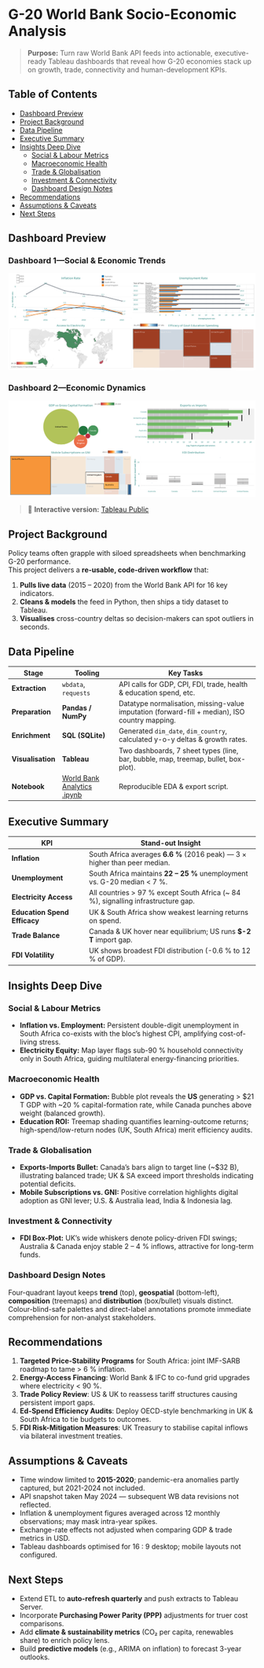 # G-20 World Bank Socio-Economic Analysis

> **Purpose:** Turn raw World Bank API feeds into actionable, executive-ready Tableau dashboards that reveal how G-20 economies stack up on growth, trade, connectivity and human-development KPIs.


## Table of Contents
- [Dashboard Preview](#dashboard-preview)
- [Project Background](#project-background)
- [Data Pipeline](#data-pipeline)
- [Executive Summary](#executive-summary)
- [Insights Deep Dive](#insights-deep-dive)
  - [Social & Labour Metrics](#social--labour-metrics)
  - [Macroeconomic Health](#macroeconomic-health)
  - [Trade & Globalisation](#trade--globalisation)
  - [Investment & Connectivity](#investment--connectivity)
  - [Dashboard Design Notes](#dashboard-design-notes)
- [Recommendations](#recommendations)
- [Assumptions & Caveats](#assumptions--caveats)
- [Next Steps](#next-steps)

## Dashboard Preview

### Dashboard 1—Social & Economic Trends  
![dashboard 1](https://github.com/ndomah1/G-20-World-Bank-Socio-Economic-Analysis/blob/main/images/Dashboard%201.png)

### Dashboard 2—Economic Dynamics  
![dashboard 2](https://github.com/ndomah1/G-20-World-Bank-Socio-Economic-Analysis/blob/main/images/Dashboard%202.png)

> 🔗 **Interactive version:** [Tableau Public](https://public.tableau.com/app/profile/nilesh.domah4236/viz/WorldBankAnalytics_17156157559640/Dashboard2)


## Project Background
Policy teams often grapple with siloed spreadsheets when benchmarking G-20 performance.  
This project delivers a **re-usable, code-driven workflow** that:

1. **Pulls live data** (2015 – 2020) from the World Bank API for 16 key indicators.  
2. **Cleans & models** the feed in Python, then ships a tidy dataset to Tableau.  
3. **Visualises** cross-country deltas so decision-makers can spot outliers in seconds.


## Data Pipeline
| Stage | Tooling | Key Tasks |
|-------|---------|-----------|
| **Extraction** | `wbdata`, `requests` | API calls for GDP, CPI, FDI, trade, health & education spend, etc. |
| **Preparation** | **Pandas / NumPy** | Datatype normalisation, missing-value imputation (forward-fill + median), ISO country mapping. |
| **Enrichment** | **SQL (SQLite)** | Generated `dim_date`, `dim_country`, calculated y-o-y deltas & growth rates. |
| **Visualisation** | **Tableau** | Two dashboards, 7 sheet types (line, bar, bubble, map, treemap, bullet, box-plot). |
| **Notebook** | [World Bank Analytics .ipynb](https://github.com/ndomah1/G-20-World-Bank-Socio-Economic-Analysis/blob/main/script/World%20Bank%20Analytics.ipynb) | Reproducible EDA & export script. |


## Executive Summary
| KPI | Stand-out Insight |
|-----|------------------|
| **Inflation** | South Africa averages **6.6 %** (2016 peak) — 3 × higher than peer median. |
| **Unemployment** | South Africa maintains **22 – 25 %** unemployment vs. G-20 median < 7 %. |
| **Electricity Access** | All countries > 97 % except South Africa (~ 84 %), signalling infrastructure gap. |
| **Education Spend Efficacy** | UK & South Africa show weakest learning returns on spend. |
| **Trade Balance** | Canada & UK hover near equilibrium; US runs **$-2 T** import gap. |
| **FDI Volatility** | UK shows broadest FDI distribution (-0.6 % to 12 % of GDP). |


## Insights Deep Dive

### Social & Labour Metrics
* **Inflation vs. Employment:** Persistent double-digit unemployment in South Africa co-exists with the bloc’s highest CPI, amplifying cost-of-living stress.  
* **Electricity Equity:** Map layer flags sub-90 % household connectivity only in South Africa, guiding multilateral energy-financing priorities.

### Macroeconomic Health
* **GDP vs. Capital Formation:** Bubble plot reveals the **US** generating > \$21 T GDP with ~20 % capital-formation rate, while Canada punches above weight (balanced growth).  
* **Education ROI:** Treemap shading quantifies learning-outcome returns; high-spend/low-return nodes (UK, South Africa) merit efficiency audits.

### Trade & Globalisation
* **Exports-Imports Bullet:** Canada’s bars align to target line (~\$32 B), illustrating balanced trade; UK & SA exceed import thresholds indicating potential deficits.  
* **Mobile Subscriptions vs. GNI:** Positive correlation highlights digital adoption as GNI lever; U.S. & Australia lead, India & Indonesia lag.

### Investment & Connectivity
* **FDI Box-Plot:** UK’s wide whiskers denote policy-driven FDI swings; Australia & Canada enjoy stable 2 – 4 % inflows, attractive for long-term funds.

### Dashboard Design Notes
Four-quadrant layout keeps **trend** (top), **geospatial** (bottom-left), **composition** (treemaps) and **distribution** (box/bullet) visuals distinct.  
Colour-blind-safe palettes and direct-label annotations promote immediate comprehension for non-analyst stakeholders.


## Recommendations
1. **Targeted Price-Stability Programs** for South Africa: joint IMF-SARB roadmap to tame > 6 % inflation.  
2. **Energy-Access Financing**: World Bank & IFC to co-fund grid upgrades where electricity < 90 %.  
3. **Trade Policy Review**: US & UK to reassess tariff structures causing persistent import gaps.  
4. **Ed-Spend Efficiency Audits**: Deploy OECD-style benchmarking in UK & South Africa to tie budgets to outcomes.  
5. **FDI Risk-Mitigation Measures**: UK Treasury to stabilise capital inflows via bilateral investment treaties.


## Assumptions & Caveats
* Time window limited to **2015-2020**; pandemic-era anomalies partly captured, but 2021-2024 not included.  
* API snapshot taken May 2024 — subsequent WB data revisions not reflected.  
* Inflation & unemployment figures averaged across 12 monthly observations; may mask intra-year spikes.  
* Exchange-rate effects not adjusted when comparing GDP & trade metrics in USD.  
* Tableau dashboards optimised for 16 : 9 desktop; mobile layouts not configured.

## Next Steps
* Extend ETL to **auto-refresh quarterly** and push extracts to Tableau Server.  
* Incorporate **Purchasing Power Parity (PPP)** adjustments for truer cost comparisons.  
* Add **climate & sustainability metrics** (CO₂ per capita, renewables share) to enrich policy lens.  
* Build **predictive models** (e.g., ARIMA on inflation) to forecast 3-year outlooks.

